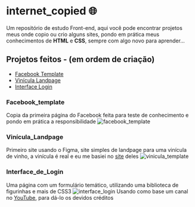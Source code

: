 # internet_copied 🌐

Um repositório de estudo Front-end, aqui você pode encontrar projetos meus onde copio ou crio alguns sites, pondo em prática meus conhecimentos de **HTML** e **CSS**, sempre com algo novo para aprender...

## Projetos feitos - (em ordem de criação)
- [Facebook Template](#facebook_template)
- [Vinícula Landpage](#vinícula_landpage)
- [Interface Login](#interface_de_login)

### Facebook_template
Copia da primeira página do Facebook feita para teste de conhecimento e pondo em prática a responsibilidade
![facebook_template](https://user-images.githubusercontent.com/64032063/221442860-165ff0e5-8a3f-45cd-b473-f7c5efa96fa7.png)

### Vinícula_Landpage
Primeiro site usando o Figma, site simples de landpage para uma vinícula de vinho, a vinícula é real e eu me basiei no [site](https://www.miolo.com.br) deles
![vinicula_template](https://user-images.githubusercontent.com/64032063/221442956-be2a5972-0d80-416e-8878-8319389fe3d2.png)

### Interface_de_Login
Uma página com um formulário temático, utilizando uma biblioteca de figurinhas e mais de CSS3
![interface_login](https://user-images.githubusercontent.com/64032063/221443091-60736253-fffa-4547-a917-62f52654d987.png)
Usando como base um canal no [YouTube](https://www.youtube.com/watch?v=1H-vSHVOxoU), para dá-lo os devidos créditos
